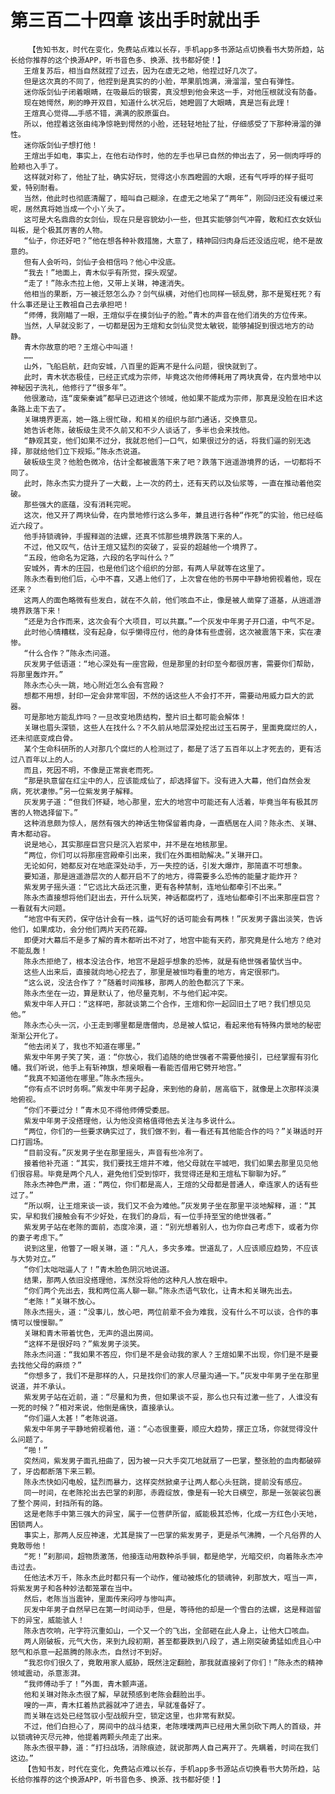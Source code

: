 # 第三百二十四章 该出手时就出手
        【告知书友，时代在变化，免费站点难以长存，手机app多书源站点切换看书大势所趋，站长给你推荐的这个换源APP，听书音色多、换源、找书都好使！】
       王煊复苏后，相当自然就捏了过去，因为在虚无之地，他捏过好几次了。
       但是这次真的不同了，他捏到是真实的的小脸，苹果肌饱满，滑溜溜，莹白有弹性。
       迷你版剑仙子闭着眼睛，在吸最后的银雾，真没想到他会来这一手，对他压根就没有防备。
       现在她愕然，刷的睁开双目，知道什么状况后，她瞪圆了大眼睛，真是岂有此理！
       王煊真心觉得……手感不错，满满的胶原蛋白。
       所以，他捏着这张由纯净惊艳到愕然的小脸，还轻轻地扯了扯，仔细感受了下那种滑溜的弹性。
       迷你版剑仙子想打他！
       王煊出手如电，事实上，在他右动作时，他的左手也早已自然的伸出去了，另一侧肉呼呼的脸颊也入手了。
       这样就对称了，他扯了扯，确实好玩，觉得这小东西瞪圆的大眼，还有气呼呼的样子挺可爱，特别耐看。
       当然，他此时也彻底清醒了，暗叫自己糊涂，在虚无之地呆了“两年”，刚回归还没有缓过来呢，居然真将她当成一个小丫头了。
       这可是大名鼎鼎的女剑仙，现在只是容貌幼小一些，但其实能够剑气冲霄，敢和红衣女妖仙叫板，是个极其厉害的人物。
       “仙子，你还好吧？”他在想各种补救措施，大意了，精神回归肉身后还没适应呢，绝不是故意的。
       但有人会听吗，剑仙子会相信吗？他心中没底。
       “我去！”地面上，青木似乎有所觉，探头观望。
       “走了！”陈永杰拉上他，又带上关琳，神速消失。
       他相当的果断，万一被迁怒怎么办？剑气纵横，对他们也同样一顿乱劈，那不是冤枉死？有什么事还是让王教祖自己去承担吧！
       “师傅，我刚瞄了一眼，王煊似乎在摸剑仙子的脸。”青木的声音在他们消失的方位传来。
       当然，人早就没影了，一切都是因为王煊和女剑仙灵觉太敏锐，能够捕捉到很远地方的动静。
       青木你故意的吧？王煊心中叫道！
       ……
       山外，飞船启航，赶向安城，八百里的距离不是什么问题，很快就到了。
       此时，青木状态极佳，已经正式成为宗师，毕竟这次他师傅耗用了两块真骨，在内景地中以神秘因子洗礼，他修行了“很多年”。
       他很激动，连“废柴秦诚”都早已迈进这个领域，他如果不能成为宗师，那真是没脸在旧术这条路上走下去了。
       关琳境界更高，她一路上很忙碌，和相关的组织与部门通话，交换意见。
       她告诉老陈，破板级生灵不久前又和不少人谈话了，多半也会来找他。
       “静观其变，他们如果不过分，我就忍他们一口气，如果很过分的话，将我们逼的别无选择，那就给他们立下规矩。”陈永杰说道。
       破板级生灵？他脸色微冷，估计全都被震落下来了吧？跌落下逍遥游境界的话，一切都将不同了。
       此时，陈永杰实力提升了一大截，上一次的药土，还有天药以及仙浆等，一直在推动着他突破。
       那些强大的底蕴，没有消耗完呢。
       这次，他又开了两块仙骨，在内景地修行这么多年，兼且进行各种“作死”的实验，他已经临近六段了。
       他手持锁魂钟，手握释迦的法螺，还真不怵那些境界跌落下来的人。
       不过，他又叹气，估计王煊又猛烈的突破了，妥妥的超越他一个境界了。
       “五段，他命名为定路，六段的名字叫什么？”
       安城外，青木的庄园，也是他们这个组织的分部，有两人早就等在这里了。
       陈永杰看到他们后，心中不喜，又遇上他们了，上次曾在他的书房中平静地俯视着他，现在还来？
       这两人的面色略微有些发白，就在不久前，他们咳血不止，像是被人凿穿了道基，从逍遥游境界跌落下来！
       “还是为合作而来，这次会有个大项目，可以共赢。”一个灰发中年男子开口道，中气不足。
       此时他心情糟糕，没有起身，似乎懒得应付，他的身体有些虚弱，这次被震落下来，实在凄惨。
       “什么合作？”陈永杰问道。
       灰发男子低语道：“地心深处有一座宫殿，但是那里的封印至今都很厉害，需要你们帮助，将那里轰炸开。”
       陈永杰心头一跳，地心附近怎么会有宫殿？
       想都不用想，封印一定会非常牢固，不然的话这些人不会打不开，需要动用威力巨大的武器。
       可是那地方能乱炸吗？一旦改变地质结构，整片旧土都可能会解体！
       关琳也眉头深锁，这些人在找什么？不久前从地层深处挖出过玉石房子，里面竟腐烂的人，还未彻底变成白骨。
       某个生命科研所的人对那几个腐烂的人检测过了，都是了活了五百年以上才死去的，更有活过八百年以上的人。
       而且，死因不明，不像是正常衰老而死。
       “那是执意留在红尘中的人，应该能成仙了，却选择留下。没有进入大幕，他们自然会发病，死状凄惨。”另一位紫发男子解释。
       灰发男子道：“但我们怀疑，地心那里，宏大的地宫中可能还有人活着，毕竟当年有极其厉害的人物选择留下。”
       这种消息颇为惊人，居然有强大的神话生物保留着肉身，一直栖居在人间？陈永杰、关琳、青木都动容。
       说是地心，其实那座巨宫只是沉入岩浆中，并不是在地核那里。
       “两位，你们可以将那座宫殿牵引出来，我们在外面相助解决。”关琳开口。
       无论如何，她都反对在地底深处动手，万一失控的话，引发大爆炸，那简直不可想象。
       要知道，那是逍遥游层次的人都开启不了的地方，得需要多么恐怖的能量才能炸开？
       紫发男子摇头道：“它远比大岳还沉重，更有各种禁制，连地仙都牵引不出来。”
       陈永杰直接想将他们赶出去，开什么玩笑，神话都腐朽了，连地仙都牵引不出来那座巨宫？一看就有大问题。
       “地宫中有天药，保守估计会有一株，运气好的话可能会有两株！”灰发男子露出淡笑，告诉他们，如果成功，会分他们两片天药花瓣。
       即便对大幕后不是多了解的青木都听出不对了，地宫中能有天药，那究竟是什么地方？绝对不能乱轰！
       陈永杰拒绝了，根本没法合作，地宫不是超乎想象的恐怖，就是有绝世强者蛰伏当中。
       这些人出来后，直接就向地心挖去了，那里是被恒均看重的地方，肯定很邪门。
       “这么说，没法合作了？”随着时间推移，那两人的脸色都沉了下来。
       陈永杰坐在一边，算是默认了，他尽量克制，不与他们起冲突。
       紫发中年人开口：“这样吧，那就谈第二个合作，王煊和你一起回旧土了吧？我们想见见他。”
       陈永杰心头一沉，小王走到哪里都是唐僧肉，总是被人惦记，看起来他有特殊内景地的秘密渐渐公开化了。
       “他去闭关了，我也不知道在哪里。”
       紫发中年男子笑了笑，道：“你放心，我们追随的绝世强者不需要他接引，已经掌握有羽化幡。我们听说，他手上有斩神旗，想亲眼看一看能否借用它劈开地宫。”
       “我真不知道他在哪里。”陈永杰摇头。
       “你有点不识时务啊。”紫发中年男子起身，来到他的身前，居高临下，就像是上次那样淡漠地俯视。
       “你们不要过分！”青木见不得他师傅受委屈。
       紫发中年男子没搭理他，认为他没资格值得他去关注与多说什么。
       “两位，你们的一些要求确实过了，我们做不到，看一看还有其他能合作的吗？”关琳适时开口打圆场。
       “目前没有。”灰发男子坐在那里摇头，声音有些冷冽了。
       接着他补充道：“其实，我们要找王煊并不难，他父母就在平城吧，我们如果去那里见见他们很容易。毕竟是两个凡人，避免他们受到惊吓，我觉得还是和王煊私下聊聊为好。”
       陈永杰神色严肃，道：“两位，你们都是高人，王煊的父母都是普通人，牵连家人的话有些过了。”
       “所以啊，让王煊来谈一谈，我们又不会为难他。”灰发男子坐在那里平淡地解释，道：“其实，早和我们接触会有不少好处，在我们的身后，有一位手持至宝的绝世强者。”
       紫发男子站在老陈的面前，态度冷漠，道：“别光想着别人，也为你自己考虑下，或者为你的妻子考虑下。”
       说到这里，他瞥了一眼关琳，道：“凡人，多灾多难。世道乱了，人应该顺应趋势，不应该与大势对立。”
       “你们太咄咄逼人了！”青木脸色阴沉地说道。
       结果，那两人依旧没搭理他，浑然没将他的这种凡人放在眼中。
       “你们两个先出去，我和两位高人聊一聊。”陈永杰语气软化，让青木和关琳先出去。
       “老陈！”关琳不放心。
       陈永杰摇头，道：“没事儿，放心吧，两位前辈不会为难我，没有什么不可以谈，合作的事情可以慢慢聊。”
       关琳和青木带着忧色，无声的退出房间。
       “这样不是很好吗？”紫发男子淡笑。
       陈永杰问道：“我如果不答应，你们是不是会动我的家人？王煊如果不出现，你们是不是要去找他父母的麻烦？”
       “你想多了，我们不是那样的人，只是找你们的家人尽量沟通一下。”灰发中年男子坐在那里说道，并不承认。
       紫发男子站在近前，道：“尽量和为贵，但如果谈不妥，那么也只有过激一些了，人谁没有一死的时候？”相对来说，他倒是痛快，直接承认。
       “你们逼人太甚！”老陈说道。
       紫发中年男子平静地俯视着他，道：“心态很重要，顺应大趋势，摆正立场，你就觉得没什么问题了。
       “啪！”
       突然间，紫发男子面孔扭曲了，因为被一只大手突兀地就扇了一巴掌，整张脸的血肉都破碎了，牙齿都断落下来三颗。
       陈永杰快如闪电般，猛烈而暴力，这样突然掀桌子让两人都心头狂跳，提前没有感应。
       同一时间，在老陈抡出去巴掌的刹那，赤霞绽放，像是有一轮大日横空，那是一张袈裟包裹了整个房间，封挡所有的路。
       这是老陈手中第三强大的异宝，属于一位菩萨所留，威能极其恐怖，化成一方红色小天地，困锁两人。
       事实上，那两人反应神速，尤其是挨了一巴掌的紫发男子，更是杀气沸腾，一个凡俗界的人竟敢辱他！
       “死！”刹那间，超物质激荡，他接连动用数种杀手锏，都是绝学，光暗交织，向着陈永杰冲击过去。
       任他法术万千，陈永杰此时都只有一个动作，催动被炼化的锁魂钟，刹那放大，哐当一声，将紫发男子和各种妙法都笼罩在当中。
       然后，老陈当当震钟，里面传来闷哼与惨叫声。
       灰发中年男子自然早已在第一时间动手，但是，等待他的却是一个雪白的法螺，这是释迦留下的异宝，威能骇人！
       陈永吉吹响，卍字符沉重如山，一个又一个的飞出，全部砸在此人身上，让他大口咳血。
       两人刚破板，元气大伤，来到九段初期，甚至都要跌到八段了，遇上刚突破勇猛如虎且心中怒气和杀意一起蒸腾的陈永杰，自然讨不到好。
       “我忍你们很久了，竟敢用家人威胁，既然注定翻脸，那我就直接剁了你们！”陈永杰的精神领域震动，杀意澎湃。
       “我师傅动手了！”外面，青木颤声道。
       他和关琳对陈永杰很了解，早就预感到老陈会翻脸出手。
       嗖的一声，青木扛着热武器就冲了进去，早就准备好了。
       而关琳在远处已经驾驭小型战舰升空，锁定这里，也非常有默契。
       不过，他们白担心了，房间中的战斗结束，老陈噗噗两声已经用大黑剑砍下两人的首级，并以锁魂钟灭尽元神，他提着两颗头颅走了出来。
       陈永杰很平静，道：“打扫战场，消除痕迹，就说那两人自己离开了。先瞒着，时间在我们这边。”
       【告知书友，时代在变化，免费站点难以长存，手机app多书源站点切换看书大势所趋，站长给你推荐的这个换源APP，听书音色多、换源、找书都好使！】